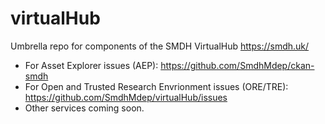 # virtualHub
Umbrella repo for components of the SMDH VirtualHub  https://smdh.uk/

* For Asset Explorer issues (AEP): https://github.com/SmdhMdep/ckan-smdh 
* For Open and Trusted Research Envrionment issues (ORE/TRE): https://github.com/SmdhMdep/virtualHub/issues
* Other services coming soon. 
